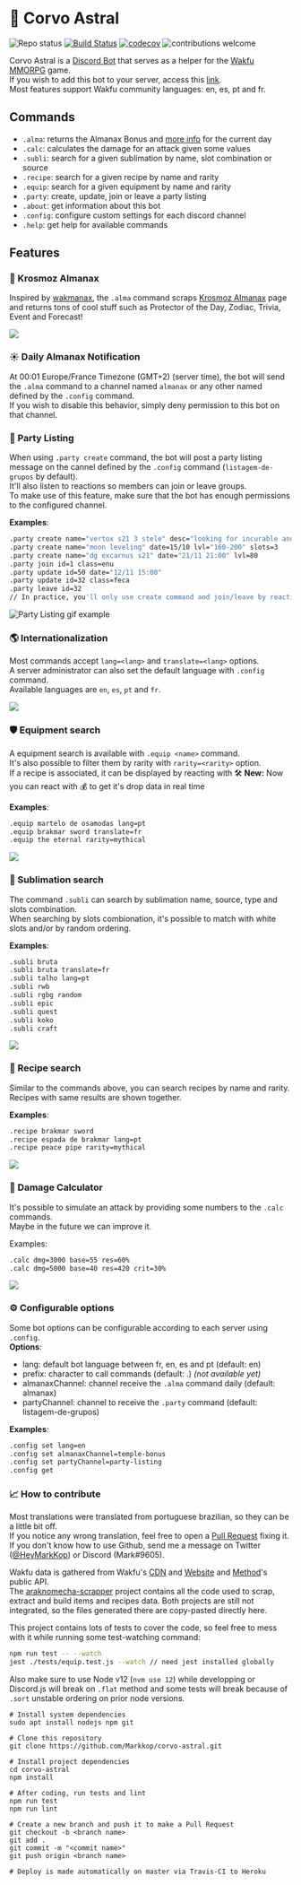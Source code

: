 # :crescent_moon: Corvo Astral

![Repo status](https://www.repostatus.org/badges/latest/active.svg)
[![Build Status](https://travis-ci.com/Markkop/corvo-astral.svg?branch=master)](https://travis-ci.com/Markkop/corvo-astral)
[![codecov](https://codecov.io/gh/Markkop/corvo-astral/branch/master/graph/badge.svg)](https://codecov.io/gh/Markkop/corvo-astral)
![contributions welcome](https://img.shields.io/badge/contributions-welcome-brightgreen.svg?style=flat)

Corvo Astral is a [Discord Bot](https://discord.js.org/#/) that serves as a helper for the [Wakfu MMORPG](https://www.wakfu.com/) game.  
If you wish to add this bot to your server, access this [link](https://discord.com/api/oauth2/authorize?client_id=750529201161109507&permissions=1342565456&scope=bot).  
Most features support Wakfu community languages: en, es, pt and fr.

## Commands

* `.alma`: returns the Almanax Bonus and [more info](http://www.krosmoz.com/en/almanax) for the current day
* `.calc`: calculates the damage for an attack given some values
* `.subli`: search for a given sublimation by name, slot combination or source
* `.recipe`: search for a given recipe by name and rarity
* `.equip`: search for a given equipment by name and rarity
* `.party`: create, update, join or leave a party listing
* `.about`: get information about this bot
* `.config`: configure custom settings for each discord channel
* `.help`: get help for available commands

## Features

### :milky_way:  Krosmoz Almanax

Inspired by [wakmanax](https://github.com/elio-centrique/wakmanax), the `.alma` command scraps [Krosmoz Almanax](http://www.krosmoz.com/en/almanax) page and returns tons of cool stuff such as Protector of the Day, Zodiac, Trivia, Event and Forecast!  
  
![](https://i.imgur.com/BVOqE2p.gif)

### :sunny: Daily Almanax Notification

At 00:01 Europe/France Timezone (GMT+2) (server time), the bot will send the `.alma` command to a channel named `almanax` or any other named defined by the `.config` command.  
If you wish to disable this behavior, simply deny permission to this bot on that channel.

### :busts_in_silhouette: Party Listing

When using `.party create` command, the bot will post a party listing message on the cannel defined by the `.config` command (`listagem-de-grupos` by default).  
It'll also listen to reactions so members can join or leave groups.  
To make use of this feature, make sure that the bot has enough permissions to the configured channel.  

**Examples**:
```bash
.party create name="vertox s21 3 stele" desc="looking for incurable and enutrof" lvl="186+"
.party create name="moon leveling" date=15/10 lvl="160-200" slots=3
.party create name="dg excarnus s21" date="21/11 21:00" lvl=80
.party join id=1 class=enu
.party update id=50 date="12/11 15:00"
.party update id=32 class=feca
.party leave id=32
// In practice, you'll only use create command and join/leave by reacting
```

![Party Listing gif example](https://i.imgur.com/phx5oI2.gif)

### :earth_americas: Internationalization

Most commands accept `lang=<lang>` and `translate=<lang>` options.  
A server administrator can also set the default language with `.config` command.  
Available languages are `en`, `es`, `pt` and `fr`.  

![](http://i.imgur.com/HwrkX8M.png)

### :shield: Equipment search

A equipment search is available with `.equip <name>` command.  
It's also possible to filter them by rarity with `rarity=<rarity>` option.  
If a recipe is associated, it can be displayed by reacting with 🛠️
**New:** Now you can react with 💰 to get it's drop data in real time

**Examples**:
```bash
.equip martelo de osamodas lang=pt
.equip brakmar sword translate=fr
.equip the eternal rarity=mythical
```

![](https://i.imgur.com/0oZzZ4W.png)

### :gem: Sublimation search

The command `.subli` can search by sublimation name, source, type and slots combination.  
When searching by slots combionation, it's possible to match with white slots and/or by random ordering.  

**Examples**:
```bash
.subli bruta
.subli bruta translate=fr
.subli talho lang=pt
.subli rwb
.subli rgbg random
.subli epic
.subli quest
.subli koko
.subli craft
```

![](http://i.imgur.com/ViQQqRE.png)

### :scroll: Recipe search

Similar to the commands above, you can search recipes by name and rarity.  
Recipes with same results are shown together.  

**Examples**:
```bash
.recipe brakmar sword
.recipe espada de brakmar lang=pt
.recipe peace pipe rarity=mythical
```

![](http://i.imgur.com/1IBDf5j.png)

### :boxing_glove: Damage Calculator

It's possible to simulate an attack by providing some numbers to the `.calc` commands.  
Maybe in the future we can improve it.  

Examples:
```bash
.calc dmg=3000 base=55 res=60%
.calc dmg=5000 base=40 res=420 crit=30%
```

![](http://i.imgur.com/acjj1cJ.png)

### :gear: Configurable options

Some bot options can be configurable according to each server using `.config`.  
**Options**:
* lang: default bot language between fr, en, es and pt (default: en)
* prefix: character to call commands (default: .) _(not available yet)_
* almanaxChannel: channel receive the `.alma` command daily (default: almanax)
* partyChannel: channel to receive the `.party` command (default: listagem-de-grupos)

**Examples**:
```bash
.config set lang=en
.config set almanaxChannel=temple-bonus
.config set partyChannel=party-listing
.config get
```

### :chart_with_upwards_trend: How to contribute

Most translations were translated from portuguese brazilian, so they can be a little bit off.  
If you notice any wrong translation, feel free to open a [Pull Request](https://github.com/Markkop/corvo-astral/pulls) fixing it.  
If you don't know how to use Github, send me a message on Twitter ([@HeyMarkKop](https://twitter.com/HeyMarkKop)) or Discord (Mark#9605).  

Wakfu data is gathered from Wakfu's [CDN](https://www.wakfu.com/en/forum/332-development/236779-json-data) and [Website](https://www.wakfu.com/en/mmorpg/) and [Method](https://builder.methodwakfu.com/builder/main)'s public API.  
The [araknomecha-scrapper](https://github.com/Markkop/araknomecha-scrapper) project contains all the code used to scrap, extract and build items and recipes data. Both projects are still not integrated, so the files generated there are copy-pasted directly here.  

This project contains lots of tests to cover the code, so feel free to mess with it while running some test-watching command:  

```bash
npm run test -- --watch
jest ./tests/equip.test.js --watch // need jest installed globally
```

Also make sure to use Node v12 (`nvm use 12`) while developping or Discord.js will break on `.flat` method and some tests will break because of `.sort` unstable ordering on prior node versions.   

```
# Install system dependencies
sudo apt install nodejs npm git

# Clone this repository
git clone https://github.com/Markkop/corvo-astral.git

# Install project dependencies
cd corvo-astral
npm install

# After coding, run tests and lint
npm run test
npm run lint

# Create a new branch and push it to make a Pull Request
git checkout -b <branch name>
git add .
git commit -m "<commit name>"
git push origin <branch name>

# Deploy is made automatically on master via Travis-CI to Heroku
```
